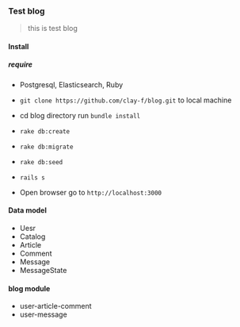 ### Test blog
> this is test blog

#### Install
##### require
* Postgresql, Elasticsearch, Ruby

* `git clone https://github.com/clay-f/blog.git` to local machine
* cd blog directory run `bundle install`
* `rake db:create`
* `rake db:migrate`
* `rake db:seed`
* `rails s`
* Open browser go to `http://localhost:3000`

#### Data model
* Uesr
* Catalog
* Article
* Comment
* Message
* MessageState

#### blog module

* user-article-comment
* user-message